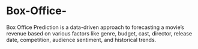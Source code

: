 # Box-Office-
Box Office Prediction is a data-driven approach to forecasting a movie’s revenue based on various factors like genre, budget, cast, director, release date, competition, audience sentiment, and historical trends.
